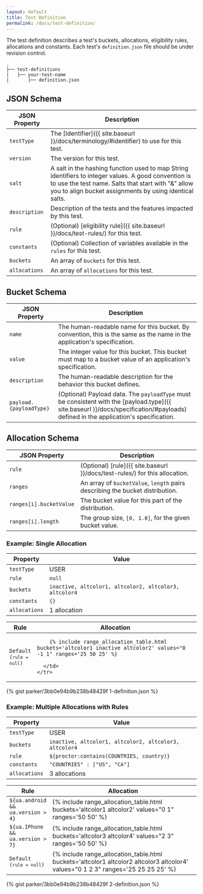 ```yaml
---
layout: default
title: Test Definition
permalink: /docs/test-definition/
---
```


The test definition describes a test's buckets, allocations, eligibility rules, allocations and constants. Each test's `definition.json` file should be under revision control.

<pre><code>.
├── test-definitions
|   ├── your-test-name
|       ├── definition.json
</code></pre>


## JSON Schema

| JSON Property | Description |
| ------------- | ----------- |
| `testType` | The [Identifier]({{ site.baseurl }}/docs/terminology/#identifier) to use for this test. |
| `version` | The version for this test. |
| `salt` | A salt in the hashing function used to map String identifiers to integer values. A good convention is to use the test name. Salts that start with "&" allow you to align bucket assignments by using identical salts. |
| `description` | Description of the tests and the features impacted by this test. |
| `rule` | (Optional) [eligibility rule]({{ site.baseurl }}/docs/test-rules/) for this test. |
| `constants` | (Optional) Collection of variables available in the `rules` for this test. |
| `buckets` | An array of `buckets` for this test. |
| `allocations` | An array of `allocations` for this test. |

## Bucket Schema

| JSON Property | Description |
| ------------- | ----------- |
| `name` | The human-readable name for this bucket. By convention, this is the same as the name in the application's specification. |
| `value` | The integer value for this bucket. This bucket must map to a bucket value of an application's specification. |
| `description` | The human-readable description for the behavior this bucket defines. |
| `payload.{payloadType}` | (Optional) Payload data. The `payloadType` must be consistent with the [payload.type]({{ site.baseurl }}/docs/specification/#payloads) defined in the application's specification. |

## Allocation Schema

| JSON Property | Description |
| ------------- | ----------- |
| `rule` | (Optional) [rule]({{ site.baseurl }}/docs/test-rules/) for this allocation. |
| `ranges` | An array of `bucketValue`, `length` pairs describing the bucket distribution. |
| `ranges[i].bucketValue` | The bucket value for this part of the distribution. |
| `ranges[i].length` | The group size, `[0, 1.0]`, for the given bucket value. |



### Example: Single Allocation

| Property | Value |
| -------- | ----- |
| `testType` | USER |
| `rule` | `null` |
| `buckets` | `inactive, altcolor1, altcolor2, altcolor3, altcolor4`
| `constants` | `{}` |
| `allocations` | 1 allocation |

<table>
  <thead>
    <tr>
      <th>Rule</th>
      <th>Allocation</th>
    </tr>
  </thead>
  <tbody>
    <tr>
      <td style="width:10%;"><code>Default (<code>rule = null</code>)</code></td>
      <td>

        {% include range_allocation_table.html buckets='altcolor1 inactive altcolor2' values="0 -1 1" ranges='25 50 25' %}

      </td>
    </tr>
  </tbody>
</table>

{% gist parker/3bb0e94b9b238b48429f 1-definition.json %}


### Example: Multiple Allocations with Rules

| Property | Value |
| -------- | ----- |
| `testType` | USER |
| `buckets` | `inactive, altcolor1, altcolor2, altcolor3, altcolor4`
| `rule` | `${proctor:contains(COUNTRIES, country)}` |
| `constants` | `"COUNTRIES" : ["US", "CA"]` |
| `allocations` | 3 allocations |

<table>
  <thead>
    <tr>
      <th>Rule</th>
      <th>Allocation</th>
    </tr>
  </thead>
  <tbody>
    <tr>
      <td style="width:10%;"><code>${ua.android && ua.version > 4}</code></td>
      <td>
        {% include range_allocation_table.html buckets='altcolor1 altcolor2' values="0 1" ranges='50 50' %}
      </td>
    </tr>
    <tr>
      <td><code>${ua.IPhone && ua.version > 7}</code></td>
      <td>
        {% include range_allocation_table.html buckets='altcolor3 altcolor4' values="2 3" ranges='50 50' %}
      </td>
    </tr>
    <tr>
      <td><code>Default (<code>rule = null</code>)</code></td>
      <td>      
        {% include range_allocation_table.html buckets='altcolor1 altcolor2 altcolor3 altcolor4' values="0 1 2 3" ranges='25 25 25 25' %}
      </td>
    </tr>
  </tbody>
</table>

{% gist parker/3bb0e94b9b238b48429f 2-definition.json %}
